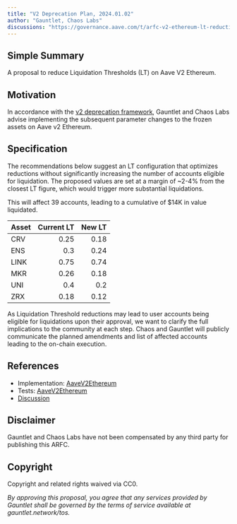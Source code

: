 ```yaml
---
title: "V2 Deprecation Plan, 2024.01.02"
author: "Gauntlet, Chaos Labs"
discussions: "https://governance.aave.com/t/arfc-v2-ethereum-lt-reductions-01-02-2024/16030"
---
```


## Simple Summary

A proposal to reduce Liquidation Thresholds (LT) on Aave V2 Ethereum.

## Motivation

In accordance with the [v2 deprecation framework](https://governance.aave.com/t/arfc-aave-v2-markets-deprecation-plan/14870), Gauntlet and Chaos Labs advise implementing the subsequent parameter changes to the frozen assets on Aave v2 Ethereum.

## Specification

The recommendations below suggest an LT configuration that optimizes reductions without significantly increasing the number of accounts eligible for liquidation. The proposed values are set at a margin of ~2-4% from the closest LT figure, which would trigger more substantial liquidations.

This will affect 39 accounts, leading to a cumulative of $14K in value liquidated.

| Asset | Current LT | New LT |
| :---- | ---------: | -----: |
| CRV   |       0.25 |   0.18 |
| ENS   |        0.3 |   0.24 |
| LINK  |       0.75 |   0.74 |
| MKR   |       0.26 |   0.18 |
| UNI   |        0.4 |    0.2 |
| ZRX   |       0.18 |   0.12 |

As Liquidation Threshold reductions may lead to user accounts being eligible for liquidations upon their approval, we want to clarify the full implications to the community at each step. Chaos and Gauntlet will publicly communicate the planned amendments and list of affected accounts leading to the on-chain execution.

## References

- Implementation: [AaveV2Ethereum](https://github.com/bgd-labs/aave-proposals-v3/blob/main/src/20240103_AaveV2Ethereum_V2DeprecationPlan20240102/AaveV2Ethereum_V2DeprecationPlan20240102_20240103.sol)
- Tests: [AaveV2Ethereum](https://github.com/bgd-labs/aave-proposals-v3/blob/main/src/20240103_AaveV2Ethereum_V2DeprecationPlan20240102/AaveV2Ethereum_V2DeprecationPlan20240102_20240103.t.sol)
- [Discussion](https://governance.aave.com/t/arfc-v2-ethereum-lt-reductions-01-02-2024/16030)

## Disclaimer

Gauntlet and Chaos Labs have not been compensated by any third party for publishing this ARFC.

## Copyright

Copyright and related rights waived via CC0.

_By approving this proposal, you agree that any services provided by Gauntlet shall be governed by the terms of service available at gauntlet.network/tos._
